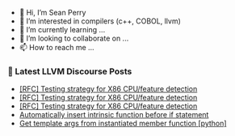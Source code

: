 - 👋 Hi, I’m Sean Perry
- 👀 I’m interested in compilers (c++, COBOL, llvm)
- 🌱 I’m currently learning ...
- 💞️ I’m looking to collaborate on ...
- 📫 How to reach me ...

<!---
s66perry/s66perry is a ✨ special ✨ repository because its `README.md` (this file) appears on your GitHub profile.
You can click the Preview link to take a look at your changes.
--->
### 📕 Latest LLVM Discourse Posts

<!-- DISCOURSE-LLVM:START -->
- [[RFC] Testing strategy for X86 CPU/feature detection](https://discourse.llvm.org/t/rfc-testing-strategy-for-x86-cpu-feature-detection/79996#post_4)
- [[RFC] Testing strategy for X86 CPU/feature detection](https://discourse.llvm.org/t/rfc-testing-strategy-for-x86-cpu-feature-detection/79996#post_3)
- [[RFC] Testing strategy for X86 CPU/feature detection](https://discourse.llvm.org/t/rfc-testing-strategy-for-x86-cpu-feature-detection/79996#post_2)
- [Automatically insert intrinsic function before if statement](https://discourse.llvm.org/t/automatically-insert-intrinsic-function-before-if-statement/79958#post_5)
- [Get template args from instantiated member function [python]](https://discourse.llvm.org/t/get-template-args-from-instantiated-member-function-python/79998#post_1)
<!-- DISCOURSE-LLVM:END -->
